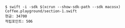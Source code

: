 	$ swift -i -sdk $(xcrun --show-sdk-path --sdk macosx) Coffee.playground/section-1.swift
	현금: 34700
	적립포인트: 506
